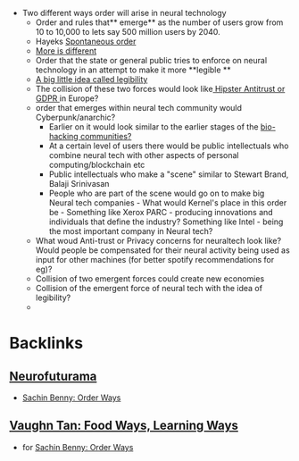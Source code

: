 - Two different ways order will arise in neural technology
    - Order and rules that** emerge** as the number of users grow from 10 to 10,000 to lets say 500 million users by 2040.
    - Hayeks [Spontaneous order ](https://en.wikipedia.org/wiki/Spontaneous_order)
    - [More is different ](http://robotics.cs.tamu.edu/dshell/cs689/papers/anderson72more_is_different.pdf)
    - Order that the state or general public tries to enforce on neural technology in an attempt to make it more **legible **
    - [A big little idea called legibility](https://www.ribbonfarm.com/2010/07/26/a-big-little-idea-called-legibility/)
    - The collision of these two forces would look like[ Hipster Antitrust or GDPR ](https://stratechery.com/2019/tech-and-antitrust/) in Europe? 
    - order that emerges within neural tech community would Cyberpunk/anarchic? 
        - Earlier on it would look similar to the earlier stages of the [bio-hacking communities? ](https://www.amazon.com/Biopunk-Scientists-Hack-Software-Life/dp/1617230022?tag=uuid10-20)
        - At a certain level of users there would be public intellectuals who combine neural tech with other aspects of personal computing/blockchain etc 
        - Public intellectuals who make a "scene" similar to Stewart Brand, Balaji Srinivasan
        - People who are part of the scene would go on to make big Neural tech companies - What would Kernel's place in this order be - Something like Xerox PARC - producing innovations and individuals that define the industry? Something like Intel - being the most important company in Neural tech? 
    - What woud Anti-trust or Privacy concerns for neuraltech look like? Would people be compensated for their neural activity being used as input for other machines (for better spotify recommendations for eg)? 
    - Collision of two emergent forces could create new economies 
    - Collision of the emergent force of neural tech with the idea of legibility?
    - 

# Backlinks
## [Neurofuturama](<Neurofuturama.md>)
- [Sachin Benny: Order Ways](<Sachin Benny: Order Ways.md>)

## [Vaughn Tan: Food Ways, Learning Ways](<Vaughn Tan: Food Ways, Learning Ways.md>)
- for [Sachin Benny: Order Ways](<Sachin Benny: Order Ways.md>)

